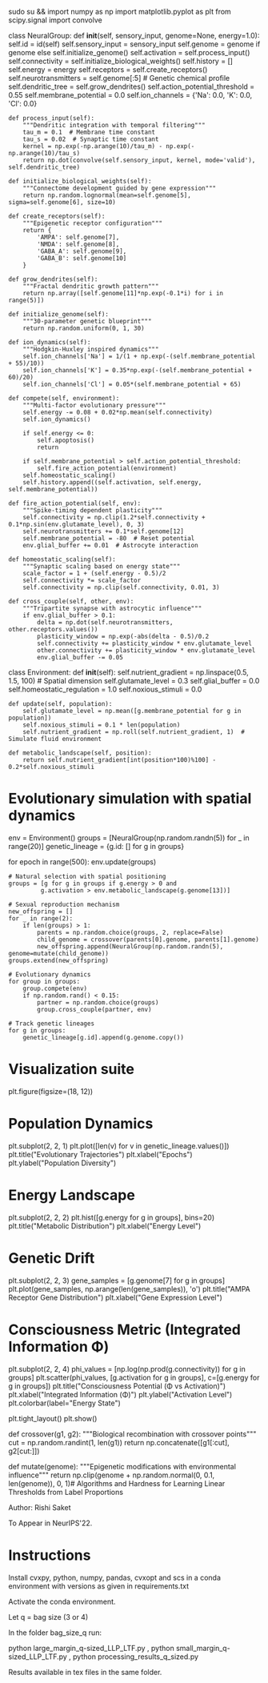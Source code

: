 sudo su && import numpy as np
import matplotlib.pyplot as plt
from scipy.signal import convolve

class NeuralGroup:
    def __init__(self, sensory_input, genome=None, energy=1.0):
        self.id = id(self)
        self.sensory_input = sensory_input
        self.genome = genome if genome else self.initialize_genome()
        self.activation = self.process_input()
        self.connectivity = self.initialize_biological_weights()
        self.history = []
        self.energy = energy
        self.receptors = self.create_receptors()
        self.neurotransmitters = self.genome[:5]  # Genetic chemical profile
        self.dendritic_tree = self.grow_dendrites()
        self.action_potential_threshold = 0.55
        self.membrane_potential = 0.0
        self.ion_channels = {'Na': 0.0, 'K': 0.0, 'Cl': 0.0}
        
    def process_input(self):
        """Dendritic integration with temporal filtering"""
        tau_m = 0.1  # Membrane time constant
        tau_s = 0.02  # Synaptic time constant
        kernel = np.exp(-np.arange(10)/tau_m) - np.exp(-np.arange(10)/tau_s)
        return np.dot(convolve(self.sensory_input, kernel, mode='valid'), self.dendritic_tree)

    def initialize_biological_weights(self):
        """Connectome development guided by gene expression"""
        return np.random.lognormal(mean=self.genome[5], sigma=self.genome[6], size=10)

    def create_receptors(self):
        """Epigenetic receptor configuration"""
        return {
            'AMPA': self.genome[7],
            'NMDA': self.genome[8],
            'GABA_A': self.genome[9],
            'GABA_B': self.genome[10]
        }

    def grow_dendrites(self):
        """Fractal dendritic growth pattern"""
        return np.array([self.genome[11]*np.exp(-0.1*i) for i in range(5)])

    def initialize_genome(self):
        """30-parameter genetic blueprint"""
        return np.random.uniform(0, 1, 30)

    def ion_dynamics(self):
        """Hodgkin-Huxley inspired dynamics"""
        self.ion_channels['Na'] = 1/(1 + np.exp(-(self.membrane_potential + 55)/10))
        self.ion_channels['K'] = 0.35*np.exp(-(self.membrane_potential + 60)/20)
        self.ion_channels['Cl'] = 0.05*(self.membrane_potential + 65)

    def compete(self, environment):
        """Multi-factor evolutionary pressure"""
        self.energy -= 0.08 + 0.02*np.mean(self.connectivity)
        self.ion_dynamics()
        
        if self.energy <= 0:
            self.apoptosis()
            return

        if self.membrane_potential > self.action_potential_threshold:
            self.fire_action_potential(environment)
        self.homeostatic_scaling()
        self.history.append((self.activation, self.energy, self.membrane_potential))

    def fire_action_potential(self, env):
        """Spike-timing dependent plasticity"""
        self.connectivity = np.clip(1.2*self.connectivity + 0.1*np.sin(env.glutamate_level), 0, 3)
        self.neurotransmitters += 0.1*self.genome[12]
        self.membrane_potential = -80  # Reset potential
        env.glial_buffer += 0.01  # Astrocyte interaction

    def homeostatic_scaling(self):
        """Synaptic scaling based on energy state"""
        scale_factor = 1 + (self.energy - 0.5)/2
        self.connectivity *= scale_factor
        self.connectivity = np.clip(self.connectivity, 0.01, 3)

    def cross_couple(self, other, env):
        """Tripartite synapse with astrocytic influence"""
        if env.glial_buffer > 0.1:
            delta = np.dot(self.neurotransmitters, other.receptors.values())
            plasticity_window = np.exp(-abs(delta - 0.5)/0.2
            self.connectivity += plasticity_window * env.glutamate_level
            other.connectivity += plasticity_window * env.glutamate_level
            env.glial_buffer -= 0.05

class Environment:
    def __init__(self):
        self.nutrient_gradient = np.linspace(0.5, 1.5, 100)  # Spatial dimension
        self.glutamate_level = 0.3
        self.glial_buffer = 0.0
        self.homeostatic_regulation = 1.0
        self.noxious_stimuli = 0.0
        
    def update(self, population):
        self.glutamate_level = np.mean([g.membrane_potential for g in population])
        self.noxious_stimuli = 0.1 * len(population)
        self.nutrient_gradient = np.roll(self.nutrient_gradient, 1)  # Simulate fluid environment

    def metabolic_landscape(self, position):
        return self.nutrient_gradient[int(position*100)%100] - 0.2*self.noxious_stimuli

# Evolutionary simulation with spatial dynamics
env = Environment()
groups = [NeuralGroup(np.random.randn(5)) for _ in range(20)]
genetic_lineage = {g.id: [] for g in groups}

for epoch in range(500):
    env.update(groups)
    
    # Natural selection with spatial positioning
    groups = [g for g in groups if g.energy > 0 and 
             g.activation > env.metabolic_landscape(g.genome[13])]
    
    # Sexual reproduction mechanism
    new_offspring = []
    for _ in range(2):
        if len(groups) > 1:
            parents = np.random.choice(groups, 2, replace=False)
            child_genome = crossover(parents[0].genome, parents[1].genome)
            new_offspring.append(NeuralGroup(np.random.randn(5), genome=mutate(child_genome))
    groups.extend(new_offspring)

    # Evolutionary dynamics
    for group in groups:
        group.compete(env)
        if np.random.rand() < 0.15:
            partner = np.random.choice(groups)
            group.cross_couple(partner, env)
    
    # Track genetic lineages
    for g in groups:
        genetic_lineage[g.id].append(g.genome.copy())

# Visualization suite
plt.figure(figsize=(18, 12))

# Population Dynamics
plt.subplot(2, 2, 1)
plt.plot([len(v) for v in genetic_lineage.values()])
plt.title("Evolutionary Trajectories")
plt.xlabel("Epochs")
plt.ylabel("Population Diversity")

# Energy Landscape
plt.subplot(2, 2, 2)
plt.hist([g.energy for g in groups], bins=20)
plt.title("Metabolic Distribution")
plt.xlabel("Energy Level")

# Genetic Drift
plt.subplot(2, 2, 3)
gene_samples = [g.genome[7] for g in groups]
plt.plot(gene_samples, np.arange(len(gene_samples)), 'o')
plt.title("AMPA Receptor Gene Distribution")
plt.xlabel("Gene Expression Level")

# Consciousness Metric (Integrated Information Φ)
plt.subplot(2, 2, 4)
phi_values = [np.log(np.prod(g.connectivity)) for g in groups]
plt.scatter(phi_values, [g.activation for g in groups], c=[g.energy for g in groups])
plt.title("Consciousness Potential (Φ vs Activation)")
plt.xlabel("Integrated Information (Φ)")
plt.ylabel("Activation Level")
plt.colorbar(label="Energy State")

plt.tight_layout()
plt.show()

def crossover(g1, g2):
    """Biological recombination with crossover points"""
    cut = np.random.randint(1, len(g1))
    return np.concatenate([g1[:cut], g2[cut:]])

def mutate(genome):
    """Epigenetic modifications with environmental influence"""
    return np.clip(genome + np.random.normal(0, 0.1, len(genome)), 0, 1)# Algorithms and Hardness for Learning Linear Thresholds from Label Proportions

Author: Rishi Saket

To Appear in NeurIPS'22.

# Instructions

Install cvxpy, python, numpy, pandas, cvxopt and scs in a conda environment with versions as given in requirements.txt

Activate the conda environment.

Let q = bag size (3 or 4)

In the folder bag_size_q run:

python large_margin_q-sized_LLP_LTF.py , python small_margin_q-sized_LLP_LTF.py , python processing_results_q_sized.py

Results available in tex files in the same folder.
